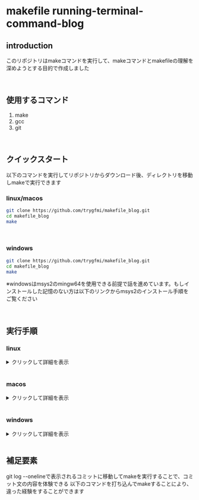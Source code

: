# makefile running-terminal-command-blog

## introduction
このリポジトリはmakeコマンドを実行して、makeコマンドとmakefileの理解を深めようとする目的で作成しました

<br />

## 使用するコマンド
   1. make
   2. gcc
   3. git

<br />

## クイックスタート
以下のコマンドを実行してリポジトリからダウンロード後、ディレクトリを移動しmakeで実行できます
### linux/macos
   ```bash
   git clone https://github.com/trygfmi/makefile_blog.git
   cd makefile_blog
   make
   ```

<br />

### windows
   ```bash
   git clone https://github.com/trygfmi/makefile_blog.git
   cd makefile_blog
   make
   ```

   ※windowsはmsys2のmingw64を使用できる前提で話を進めています。もしインストールした記憶のない方は以下のリンクからmsys2のインストール手順をご覧ください

<br />

## 実行手順

### linux
<details>
<summary>クリックして詳細を表示</summary>

#### 事前確認
以下のコマンドをターミナルに打ち込んでcommand not foundが出なければokです
   ```bash
   make --version
   gcc --version
   git --version
   ```
   
#### preinstall
command not foundが出たコマンドを以下のコマンドでインストールしてください
   ```bash
   sudo apt install make
   sudo apt install gcc
   sudo apt install git
   ```

#### コマンド
   以下のコマンドを実行することで詳細のコマンド群を自動で実行してくれます
   ```bash
   make linux
   ```

   <details>
      <summary>make linuxコマンドの詳細</summary>

      ls
      make
      ls
      ./a.out
      make rm_object
      ls
      clear

      #makefileを使用して実行ファイルを生成できた時のコミット
      #first commit
      git checkout eef5be025f57e166c9b243fcf5b4cacc684f39df
      make
      ls
      ./a.out
      make rm_object
      ls
      clear

      #不要なmakeターゲットを削除
      git checkout 93e68c838e69c92306c96d0a22512653f98333bd
      make
      ls
      ./a.out
      make rm_object
      ls
      clear

      #外部関数と新規ファイルのmakeターゲットを追加に伴う各ファイルの修正
      git checkout 1e5187007f07e1bc11e6000c7a4f4e854cbc819e
      make
      ls
      ./a.out
      make rm_object
      ls
      clear

      #ファイル名を修正
      git checkout a831539b179dec1b329f0c8acdf5ab0f5418960a
      make
      ls
      ./a.out
      make rm_object
      ls
      clear

      #ファイル名を変数で定義
      git checkout bb90b50e5198ee83e0a02b047d7c7d330c45fa85
      make
      ls
      ./a.out
      make rm_object
      ls
      clear

      #git logで出力されるauthorを見るため
      git checkout 6f2500285f524de27dbf01eb1a223dde320a4bd8
      make
      ls
      ./a.out
      make rm_object
      ls
      clear

      #一時停止の時間を変数で管理、ビルドから余分ファイルを削除するまでのコマンドをシェルスクリプト化
      git checkout 0df519324363818bb67f609b5fbe63f99e51c03b
      make
      ls
      ./a.out
      make rm_object
      ls
      ./tools/from_build_to_remove.sh
      clear

      #git checkoutした後、コミットしてマージしたらgit log --oneline --graphがどうなるか検証
      git checkout 7b64e93d0a9bd0c6888d8f543e985d71844db54c
      make
      ls
      ./a.out
      make rm_object
      ls
      ./tools/from_build_to_remove.sh
      clear

      #挙動を確認するために記述
      git checkout 3dd97a4cf7f0490cd590b1528f1d56d5773d68ae
      make
      ls
      ./a.out
      make rm_object
      ls
      ./tools/from_build_to_remove.sh
      clear

      #git branch testをいつ実行するかでgit add git commitしてgit checkout testを選択した時に内容が反映されているか確認
      git checkout d66eb0e6e2bf2b19d91d4be090fd9f82730203c4
      make
      ls
      ./a.out
      make rm_object
      ls
      ./tools/from_build_to_remove.sh
      clear
   </details>
</details>

<br />

### macos
<details>
<summary>クリックして詳細を表示</summary>

#### 事前準備
以下のコマンドをターミナルに打ち込んでcommand not foundが出なければokです
   ```bash
   make --version
   gcc --version
   git --version
   ```

#### preinstall
command not foundが出たコマンドを以下のコマンドでインストールしてください
   ```bash
   sudo apt install make
   sudo apt install gcc
   sudo apt install git
   ```

#### コマンド
以下のコマンドを実行することで詳細のコマンド群を自動で実行してくれます
   ```bash
   make macos
   ```

   <details>
      <summary>make macosコマンドの詳細</summary>

      ls
      make
      ls
      ./a.out
      make rm_object
      ls
      clear

      #makefileを使用して実行ファイルを生成できた時のコミット
      #first commit
      git checkout eef5be025f57e166c9b243fcf5b4cacc684f39df
      make
      ls
      ./a.out
      make rm_object
      ls
      clear

      #不要なmakeターゲットを削除
      git checkout 93e68c838e69c92306c96d0a22512653f98333bd
      make
      ls
      ./a.out
      make rm_object
      ls
      clear

      #外部関数と新規ファイルのmakeターゲットを追加に伴う各ファイルの修正
      git checkout 1e5187007f07e1bc11e6000c7a4f4e854cbc819e
      make
      ls
      ./a.out
      make rm_object
      ls
      clear

      #ファイル名を修正
      git checkout a831539b179dec1b329f0c8acdf5ab0f5418960a
      make
      ls
      ./a.out
      make rm_object
      ls
      clear

      #ファイル名を変数で定義
      git checkout bb90b50e5198ee83e0a02b047d7c7d330c45fa85
      make
      ls
      ./a.out
      make rm_object
      ls
      clear

      #git logで出力されるauthorを見るため
      git checkout 6f2500285f524de27dbf01eb1a223dde320a4bd8
      make
      ls
      ./a.out
      make rm_object
      ls
      clear

      #一時停止の時間を変数で管理、ビルドから余分ファイルを削除するまでのコマンドをシェルスクリプト化
      git checkout 0df519324363818bb67f609b5fbe63f99e51c03b
      make
      ls
      ./a.out
      make rm_object
      ls
      ./tools/from_build_to_remove.sh
      clear

      #git checkoutした後、コミットしてマージしたらgit log --oneline --graphがどうなるか検証
      git checkout 7b64e93d0a9bd0c6888d8f543e985d71844db54c
      make
      ls
      ./a.out
      make rm_object
      ls
      ./tools/from_build_to_remove.sh
      clear

      #挙動を確認するために記述
      git checkout 3dd97a4cf7f0490cd590b1528f1d56d5773d68ae
      make
      ls
      ./a.out
      make rm_object
      ls
      ./tools/from_build_to_remove.sh
      clear

      #git branch testをいつ実行するかでgit add git commitしてgit checkout testを選択した時に内容が反映されているか確認
      git checkout d66eb0e6e2bf2b19d91d4be090fd9f82730203c4
      make
      ls
      ./a.out
      make rm_object
      ls
      ./tools/from_build_to_remove.sh
      clear
   </details>
</details>

<br />

### windows
<details>
<summary>クリックして詳細を表示</summary>

#### 事前準備
以下のコマンドをターミナルに打ち込んでcommand not foundが出なければokです
   ```bash
   make --version
   gcc --version
   git --version
   ```

#### preinstall
command not foundが出たコマンドを以下のコマンドでインストールしてください
   ```bash
   pacman
   ```


#### コマンド
以下のコマンドを実行することで詳細のコマンド群を自動で実行してくれます
   ```bash
   make windows
   ```

   <details>
      <summary>make windowsの詳細</summary>

      ls
      make
      ls
      ./a.exe
      make rm_object
      ls
      clear

      #makefileを使用して実行ファイルを生成できた時のコミット
      #first commit
      git checkout eef5be025f57e166c9b243fcf5b4cacc684f39df
      make
      ls
      ./a.exe
      make rm_object
      ls
      clear

      #不要なmakeターゲットを削除
      git checkout 93e68c838e69c92306c96d0a22512653f98333bd
      make
      ls
      ./a.exe
      make rm_object
      ls
      clear

      #外部関数と新規ファイルのmakeターゲットを追加に伴う各ファイルの修正
      git checkout 1e5187007f07e1bc11e6000c7a4f4e854cbc819e
      make
      ls
      ./a.exe
      make rm_object
      ls
      clear

      #ファイル名を修正
      git checkout a831539b179dec1b329f0c8acdf5ab0f5418960a
      make
      ls
      ./a.exe
      make rm_object
      ls
      clear

      #ファイル名を変数で定義
      git checkout bb90b50e5198ee83e0a02b047d7c7d330c45fa85
      make
      ls
      ./a.exe
      make rm_object
      ls
      clear

      #git logで出力されるauthorを見るため
      git checkout 6f2500285f524de27dbf01eb1a223dde320a4bd8
      make
      ls
      ./a.exe
      make rm_object
      ls
      clear

      #一時停止の時間を変数で管理、ビルドから余分ファイルを削除するまでのコマンドをシェルスクリプト化
      git checkout 0df519324363818bb67f609b5fbe63f99e51c03b
      make
      ls
      ./a.exe
      make rm_object
      ls
      ./tools/from_build_to_remove.sh
      clear

      #git checkoutした後、コミットしてマージしたらgit log --oneline --graphがどうなるか検証
      git checkout 7b64e93d0a9bd0c6888d8f543e985d71844db54c
      make
      ls
      ./a.exe
      make rm_object
      ls
      ./tools/from_build_to_remove.sh
      clear

      #挙動を確認するために記述
      git checkout 3dd97a4cf7f0490cd590b1528f1d56d5773d68ae
      make
      ls
      ./a.exe
      make rm_object
      ls
      ./tools/from_build_to_remove.sh
      clear

      #git branch testをいつ実行するかでgit add git commitしてgit checkout testを選択した時に内容が反映されているか確認
      git checkout d66eb0e6e2bf2b19d91d4be090fd9f82730203c4
      make
      ls
      ./a.exe
      make rm_object
      ls
      ./tools/from_build_to_remove.sh
      clear
      
   </details>
</details>

<br />

## 補足要素
git log --onelineで表示されるコミットに移動してmakeを実行することで、コミット文の内容を体験できる
以下のコマンドを打ち込んでmakeすることにより、違った経験をすることができます
   ```

   ```
